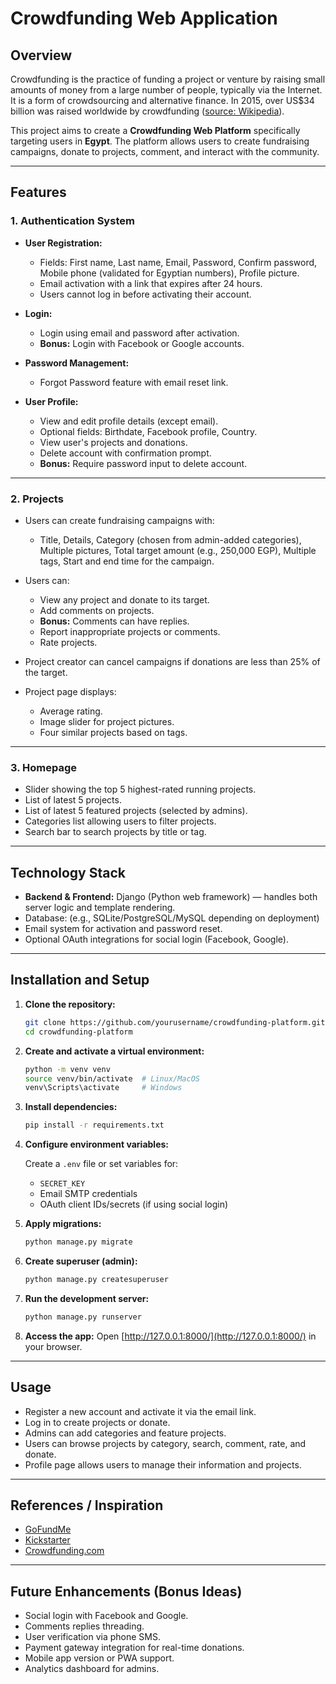 # Crowdfunding Web Application

## Overview

Crowdfunding is the practice of funding a project or venture by raising small amounts of money from a large number of people, typically via the Internet. It is a form of crowdsourcing and alternative finance. In 2015, over US\$34 billion was raised worldwide by crowdfunding ([source: Wikipedia](https://en.wikipedia.org/wiki/Crowdfunding)).

This project aims to create a **Crowdfunding Web Platform** specifically targeting users in **Egypt**. The platform allows users to create fundraising campaigns, donate to projects, comment, and interact with the community.

---

## Features

### 1. Authentication System

* **User Registration:**

  * Fields: First name, Last name, Email, Password, Confirm password, Mobile phone (validated for Egyptian numbers), Profile picture.
  * Email activation with a link that expires after 24 hours.
  * Users cannot log in before activating their account.

* **Login:**

  * Login using email and password after activation.
  * **Bonus:** Login with Facebook or Google accounts.

* **Password Management:**

  * Forgot Password feature with email reset link.

* **User Profile:**

  * View and edit profile details (except email).
  * Optional fields: Birthdate, Facebook profile, Country.
  * View user's projects and donations.
  * Delete account with confirmation prompt.
  * **Bonus:** Require password input to delete account.

---

### 2. Projects

* Users can create fundraising campaigns with:

  * Title, Details, Category (chosen from admin-added categories), Multiple pictures, Total target amount (e.g., 250,000 EGP), Multiple tags, Start and end time for the campaign.
* Users can:

  * View any project and donate to its target.
  * Add comments on projects.
  * **Bonus:** Comments can have replies.
  * Report inappropriate projects or comments.
  * Rate projects.
* Project creator can cancel campaigns if donations are less than 25% of the target.
* Project page displays:

  * Average rating.
  * Image slider for project pictures.
  * Four similar projects based on tags.

---

### 3. Homepage

* Slider showing the top 5 highest-rated running projects.
* List of latest 5 projects.
* List of latest 5 featured projects (selected by admins).
* Categories list allowing users to filter projects.
* Search bar to search projects by title or tag.

---

## Technology Stack

* **Backend & Frontend:** Django (Python web framework) — handles both server logic and template rendering.
* Database: (e.g., SQLite/PostgreSQL/MySQL depending on deployment)
* Email system for activation and password reset.
* Optional OAuth integrations for social login (Facebook, Google).

---

## Installation and Setup

1. **Clone the repository:**

   ```bash
   git clone https://github.com/yourusername/crowdfunding-platform.git
   cd crowdfunding-platform
   ```

2. **Create and activate a virtual environment:**

   ```bash
   python -m venv venv
   source venv/bin/activate  # Linux/MacOS
   venv\Scripts\activate     # Windows
   ```

3. **Install dependencies:**

   ```bash
   pip install -r requirements.txt
   ```

4. **Configure environment variables:**

   Create a `.env` file or set variables for:

   * `SECRET_KEY`
   * Email SMTP credentials
   * OAuth client IDs/secrets (if using social login)

5. **Apply migrations:**

   ```bash
   python manage.py migrate
   ```

6. **Create superuser (admin):**

   ```bash
   python manage.py createsuperuser
   ```

7. **Run the development server:**

   ```bash
   python manage.py runserver
   ```

8. **Access the app:**
   Open [http://127.0.0.1:8000/](http://127.0.0.1:8000/) in your browser.

---

## Usage

* Register a new account and activate it via the email link.
* Log in to create projects or donate.
* Admins can add categories and feature projects.
* Users can browse projects by category, search, comment, rate, and donate.
* Profile page allows users to manage their information and projects.

---

## References / Inspiration

* [GoFundMe](https://www.gofundme.com)
* [Kickstarter](https://www.kickstarter.com)
* [Crowdfunding.com](https://www.crowdfunding.com)

---

## Future Enhancements (Bonus Ideas)

* Social login with Facebook and Google.
* Comments replies threading.
* User verification via phone SMS.
* Payment gateway integration for real-time donations.
* Mobile app version or PWA support.
* Analytics dashboard for admins.
